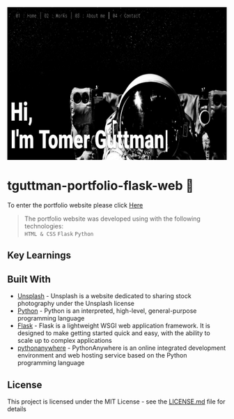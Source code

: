  <img src="readme_images/home.PNG" width="850" height="350" title="hover text">


# tguttman-portfolio-flask-web 🧪

To enter the portfolio website please click [Here](http://tomergut.pythonanywhere.com/)

> The portfolio website was developed using with the following technologies: <br /> `HTML & CSS` `Flask` `Python`

## Key Learnings


## Built With

* [Unsplash](https://unsplash.com/) - Unsplash is a website dedicated to sharing stock photography under the Unsplash license
* [Python](https://www.python.org/) - Python is an interpreted, high-level, general-purpose programming language
* [Flask](https://palletsprojects.com/p/flask/) - Flask is a lightweight WSGI web application framework. It is designed to make getting started quick and easy, with the ability to scale up to complex applications
* [pythonanywhere](https://www.pythonanywhere.com/) - PythonAnywhere is an online integrated development environment and web hosting service based on the Python programming language

## License

This project is licensed under the MIT License - see the [LICENSE.md](LICENSE.md) file for details

